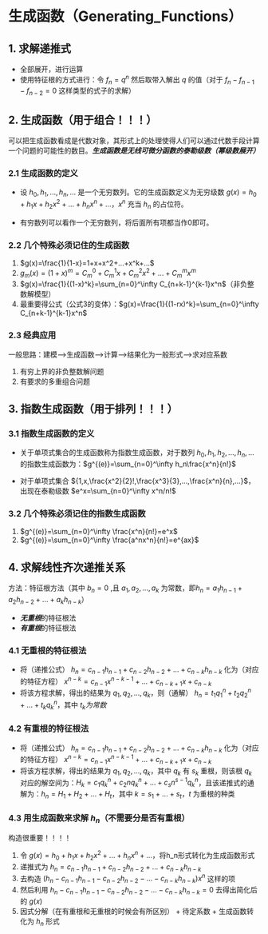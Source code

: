 # 生成函数（Generating_Functions）
## 1. 求解递推式
- 全部展开，进行运算
- 使用特征根的方式进行：令 $f_n=q^n$ 然后取带入解出 $q$ 的值（对于 $f_n-f_{n-1}-f_{n-2}=0$ 这样类型的式子的求解）
## 2. 生成函数（用于组合！！！）
可以把生成函数看成是代数对象，其形式上的处理使得人们可以通过代数手段计算一个问题的可能性的数目。***生成函数是无线可微分函数的泰勒级数（幂级数展开）***

### 2.1 生成函数的定义
- 设 $h_0, h_1,...,h_n,...$ 是一个无穷数列。它的生成函数定义为无穷级数 $g(x)=h_0+h_1x+h_2x^2+...+h_nx^n+...$，$x^n$ 充当 $h_n$ 的占位符。

- 有穷数列可以看作一个无穷数列，将后面所有项都当作0即可。

### 2.2 几个特殊必须记住的生成函数
1. $g(x)=\frac{1}{1-x}=1+x+x^2+...+x^k+...$
2. $g_m(x)=(1+x)^m=C_m^0+C_m^1x+C_m^2x^2+...+C_m^mx^m$
3. $g(x)=\frac{1}{(1-x)^k}=\sum_{n=0}^\infty C_{n+k-1}^{k-1}x^n$（非负整数解模型）
4. 最重要得公式（公式3的变体）：$g(x)=\frac{1}{(1-rx)^k}=\sum_{n=0}^\infty C_{n+k-1}^{k-1}x^n$

### 2.3 经典应用
一般思路：建模-->生成函数-->计算-->结果化为一般形式-->求对应系数
1. 有穷上界的非负整数解问题
2. 有要求的多重组合问题

## 3. 指数生成函数（用于排列！！！）
### 3.1 指数生成函数的定义
- 关于单项式集合的生成函数称为指数生成函数，对于数列 $h_0,h_1,h_2,...,h_n,...$ 的指数生成函数为：$g^{(e)}=\sum_{n=0}^\infty h_n\frac{x^n}{n!}$

- 对于单项式集合 ${1,x,\frac{x^2}{2}!,\frac{x^3}{3},...,\frac{x^n}{n},...}$，出现在泰勒级数 $e^x=\sum_{n=0}^\infty x^n/n!$

### 3.2 几个特殊必须记住的指数生成函数
1. $g^{(e)}=\sum_{n=0}^\infty \frac{x^n}{n!}=e^x$
2. $g^{(e)}=\sum_{n=0}^\infty \frac{a^nx^n}{n!}=e^{ax}$

## 4. 求解线性齐次递推关系
方法：特征根方法（其中 $b_n=0$ ,且 $a_1,a_2,...,a_k$ 为常数，即$h_n=a_1h_{n-1}+a_2h_{n-2}+...+a_kh_{n-k}$）
- ***无重根***的特征根法
- ***有重根***的特征根法
### 4.1 无重根的特征根法
- 将（递推公式） $h_n=c_{n-1}h_{n-1}+c_{n-2}h_{n-2}+...+c_{n-k}h_{n-k}$ 化为（对应的特征方程） $x^{n-k}=c_{n-1}x^{n-k-1}+...+c_{n-k+1}x+c_{n-k}$
- 将该方程求解，得出的结果为 $q_1,q_2,...,q_k$，则（通解） $h_n=t_1q_1^n+t_2q_2^n+...+t_kq_k^n$，其中 $t_k为常数$  
### 4.2 有重根的特征根法
- 将（递推公式） $h_n=c_{n-1}h_{n-1}+c_{n-2}h_{n-2}+...+c_{n-k}h_{n-k}$ 化为（对应的特征方程） $x^{n-k}=c_{n-1}x^{n-k-1}+...+c_{n-k+1}x+c_{n-k}$
- 将该方程求解，得出的结果为 $q_1,q_2,...,q_k$，其中 $q_k$ 有 $s_k$ 重根，则该根 $q_k$ 对应的解空间为：$H_k=c_1q_k^n+c_2nq_k^n+...+c_sn^{s-1}q_k^n$，且该递推式的通解为：$h_n=H_1+H_2+...+H_t$，其中 $k=s_1+...+s_t$，$t$ 为重根的种类
### 4.3 用生成函数来求解 $h_n$（不需要分是否有重根）
构造很重要！！！！

1. 令 $g(x)=h_0+h_1x+h_2x^2+...+h_nx^n+...$，将h_n形式转化为生成函数形式
2. 递推式为 $h_n=c_{n-1}h_{n-1}+c_{n-2}h_{n-2}+...+c_{n-k}h_{n-k}$
3. 去构造 $(h_n-c_{n-1}h_{n-1}-c_{n-2}h_{n-2}-...-c_{n-k}h_{n-k})x^n$ 这样的项
4. 然后利用 $h_n-c_{n-1}h_{n-1}-c_{n-2}h_{n-2}-...-c_{n-k}h_{n-k}=0$ 去得出简化后的 $g(x)$
5. 因式分解（在有重根和无重根的时候会有所区别） + 待定系数 + 生成函数转化为 $h_n$ 形式